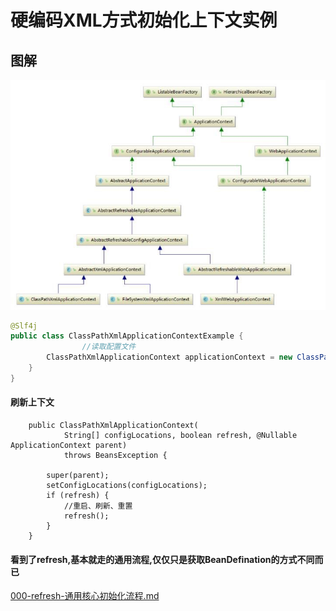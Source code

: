 # 硬编码XML方式初始化上下文实例

## 图解

![image-20200917215957012](../../../assets/image-20200917215957012.png)



```java
@Slf4j
public class ClassPathXmlApplicationContextExample {
 				//读取配置文件
        ClassPathXmlApplicationContext applicationContext = new ClassPathXmlApplicationContext("sourcecode/beanFactoryTest.xml");
    }
}
```

#### 刷新上下文

```
	public ClassPathXmlApplicationContext(
			String[] configLocations, boolean refresh, @Nullable ApplicationContext parent)
			throws BeansException {

		super(parent);
		setConfigLocations(configLocations);
		if (refresh) {
			//重启、刷新、重置
			refresh();
		}
	}
```

#### 看到了refresh,基本就走的通用流程,仅仅只是获取BeanDefination的方式不同而已

[000-refresh-通用核心初始化流程.md](../000-refresh-通用核心初始化流程.md) 

